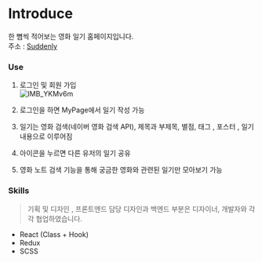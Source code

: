 # Introduce

한 뼘씩 적어보는 영화 일기 홈페이지입니다.<br>
주소 : [Suddenly](https://suddenly.or.kr/)

### Use

1. 로그인 및 회원 가입<br>
  ![IMB_YKMv6m](https://user-images.githubusercontent.com/59554635/89487325-18fb7400-d7e0-11ea-8c44-a5ad377b4efe.gif)

2. 로그인을 하면 MyPage에서 일기 작성 가능
3. 일기는 영화 검색(네이버 영화 검색 API), 제목과 부제목, 별점, 태그 , 포스터 , 일기 내용으로 이루어짐
4. 아이콘을 누르면 다른 유저의 일기 공유
5. 영화 노트 검색 기능을 통해 궁금한 영화와 관련된 일기만 모아보기 가능

### Skills

> 기획 및 디자인 , 프론트엔드 담당
> 디자인과 백엔드 부분은 디자이너, 개발자와 각각 협업하였습니다.

- React (Class + Hook)
- Redux
- SCSS
